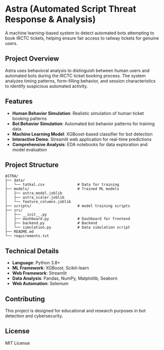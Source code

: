 # Astra (Automated Script Threat Response & Analysis)
A machine learning-based system to detect automated bots attempting to book IRCTC tickets, helping ensure fair access to railway tickets for genuine users.

## Project Overview

Astra uses behavioral analysis to distinguish between human users and automated bots during the IRCTC ticket booking process. The system analyzes timing patterns, form-filling behavior, and session characteristics to identify suspicious automated activity.

## Features

- **Human Behavior Simulation**: Realistic simulation of human ticket booking patterns
- **Bot Behavior Simulation**: Automated bot behavior patterns for training data
- **Machine Learning Model**: XGBoost-based classifier for bot detection
- **Interactive Demo**: Streamlit web application for real-time predictions
- **Comprehensive Analysis**: EDA notebooks for data exploration and model evaluation

## Project Structure

```
ASTRA/
├── data/
│   └── tatkal.csv               # Data for training 
├── models/                      # Trained ML models
│   ├── astra_model.joblib
│   ├── astra_scaler.joblib  
│   └── feature_columns.joblib        
├── scripts/                     # model training scripts
├── src/
│   ├── __init__.py
│   ├── dashboard.py             # Dashboard for frontend
│   ├── backend.py               # Backend
│   └── simulation.py            # Data simulation script           
├── README.md
└── requirements.txt
```

## Technical Details

- **Language**: Python 3.8+
- **ML Framework**: XGBoost, Scikit-learn
- **Web Framework**: Streamlit
- **Data Analysis**: Pandas, NumPy, Matplotlib, Seaborn
- **Web Automation**: Selenium

## Contributing

This project is designed for educational and research purposes in bot detection and cybersecurity.

## License

MIT License 

